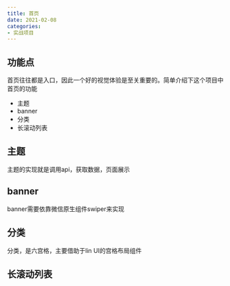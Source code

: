 ```yaml
---
title: 首页
date: 2021-02-08
categories:
- 实战项目
---
```

## 功能点
首页往往都是入口，因此一个好的视觉体验是至关重要的。简单介绍下这个项目中首页的功能
* 主题
* banner
* 分类
* 长滚动列表
## 主题
主题的实现就是调用api，获取数据，页面展示
## banner
banner需要依靠微信原生组件swiper来实现
## 分类
分类，是六宫格，主要借助于lin UI的宫格布局组件
## 长滚动列表

